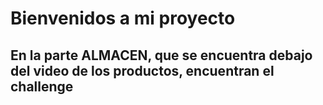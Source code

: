 <h1>Bienvenidos a mi proyecto</h1>
<h2>En la parte ALMACEN, que se encuentra debajo del video de los productos, encuentran el challenge</h2>

